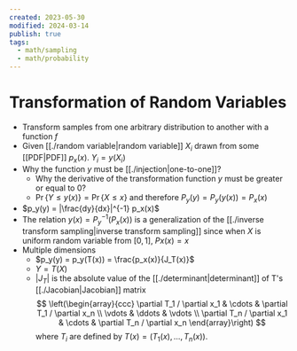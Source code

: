 ```yaml
---
created: 2023-05-30
modified: 2024-03-14
publish: true
tags:
  - math/sampling
  - math/probability
---
```


# Transformation of Random Variables
- Transform samples from one arbitrary distribution to another with a function $f$
- Given [[./random variable|random variable]] $X_i$ drawn from some [[PDF|PDF]] $p_x(x)$. $Y_i=y\left(X_i\right)$
- Why the function $y$ must be [[./injection|one-to-one]]?
  - Why the derivative of the transformation function $y$ must be greater or equal to $0$?
  - $\operatorname{Pr}\{Y \leq y(x)\}=\operatorname{Pr}\{X \leq x\}$ and therefore $P_y(y)=P_y(y(x))=P_x(x)$
- $p_y(y) = |\frac{dy}{dx}|^{-1} p_x(x)$
- The relation $y(x) = P_y^{-1}(P_x(x))$ is a generalization of the [[./inverse transform sampling|inverse transform sampling]] since when $X$ is uniform random variable from $[0, 1]$, $Px(x) = x$
- Multiple dimensions
  - $p_y(y) = p_y(T(x)) = \frac{p_x(x)}{J_T(x)}$
  - $Y = T(X)$
  - $|J_T|$ is the absolute value of the [[./determinant|determinant]] of T's [[./Jacobian|Jacobian]] matrix $$
\left(\begin{array}{ccc}
\partial T_1 / \partial x_1 & \cdots & \partial T_1 / \partial x_n \\
\vdots & \ddots & \vdots \\
\partial T_n / \partial x_1 & \cdots & \partial T_n / \partial x_n
\end{array}\right)
$$where $T_i$ are defined by $T(x)=\left(T_1(x), \ldots, T_n(x)\right)$.